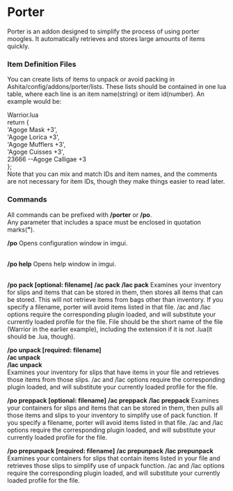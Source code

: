 # Porter
Porter is an addon designed to simplify the process of using porter moogles.  It automatically retrieves and stores large amounts of items quickly.

### Item Definition Files
You can create lists of items to unpack or avoid packing in Ashita/config/addons/porter/lists.  These lists should be contained in one lua table, where each line is an item name(string) or item id(number).  An example would be:

Warrior.lua<br>
return {<br>
    'Agoge Mask +3',<br>
    'Agoge Lorica +3',<br>
    'Agoge Mufflers +3',<br>
    'Agoge Cuisses +3',<br>
    23666 --Agoge Calligae +3<br>
};<br>
Note that you can mix and match IDs and item names, and the comments are not necessary for item IDs, though they make things easier to read later.<br>

### Commands
All commands can be prefixed with **/porter** or **/po**.<br>
Any parameter that includes a space must be enclosed in quotation marks(**"**).<br>

**/po**
Opens configuration window in imgui.<br><br>

**/po help**
Opens help window in imgui.<br><br>

**/po pack [optional: filename]**
**/ac pack**
**/lac pack**
Examines your inventory for slips and items that can be stored in them, then stores all items that can be stored.  This will not retrieve items from bags other than inventory.  If you specify a filename, porter will avoid items listed in that file.  /ac and /lac options require the corresponding plugin loaded, and will substitute your currently loaded profile for the file.  File should be the short name of the file (Warrior in the earlier example), including the extension if it is not .lua(it should be .lua, though).<br>

**/po unpack [required: filename]**<br>
**/ac unpack**<br>
**/lac unpack**<br>
Examines your inventory for slips that have items in your file and retrieves those items from those slips.  /ac and /lac options require the corresponding plugin loaded, and will substitute your currently loaded profile for the file.<br>

**/po preppack [optional: filename]**
**/ac preppack**
**/lac preppack**
Examines your containers for slips and items that can be stored in them, then pulls all those items and slips to your inventory to simplify use of pack function.  If you specify a filename, porter will avoid items listed in that file.  /ac and /lac options require the corresponding plugin loaded, and will substitute your currently loaded profile for the file.<br>

**/po prepunpack [required: filename]**
**/ac prepunpack**
**/lac prepunpack**
Examines your containers for slips that contain items listed in your file and retrieves those slips to simplify use of unpack function.  /ac and /lac options require the corresponding plugin loaded, and will substitute your currently loaded profile for the file.